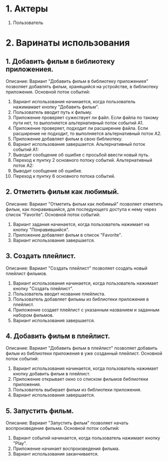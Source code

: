 # 1. Актеры
1. Пользователь

# 2. Варинаты использования
## 1. Добавить фильм в библиотеку приложениея.
Описание: Вариант "Добавить фильм в библиотеку приложениея" позволяет добавлять фильм, хранящийся на устройстве, в библиотеку приложения.
Основной поток событий:
1. Вариант использования начинается, когда пользователь нажимамает кнопку "Добавить фильм".
2. Пользователь вводит путь к фильму.
3. Приложение проверяет сужествует ли файл. Если файла по такому пути нет, то выполняется альтернативный поток событий А1.
4. Приложение проверяет, подходит ли расширение файла. Если расширение не подходит, то выполняется альтернативный поток А2.
5. Приложение добавляет фильм в свою библиотеку.
6. Вариант использования завершается.
Альтернативный поток событий A1:
1. Выводит сообщение об ошибке с просьбой ввести новый путь.
2. Переход к пунтку 2 основного потоку событий.
Альтернативный поток А2:
1. Выводит сообщение об ошибке.
2. Переход к пунтку 6 основного потока событий.
## 2. Отметить фильм как любимый.
Описание: Вариант "Отметить фильм как любимый" позволяет отметить фильм, как понравившийся, для последующего доступа к нему через список "Favorite".
Основной поток событий:
1. Вариант задания начинается, когда пользователь нажимает на кнопку "Понравившийся".
2. Приложение добавляет фильм в список "Favorite".
3. Вариант использования завершается.
## 3. Создать плейлист.
Описание: Вариант "Создать плейлист" позволяет создать новый плейлист фильмов.
1. Вариант использования начинается, когда пользователь нажимает кнопку "Создать плейлист".
2. Пользователь вводит нозвание плейлиста.
3. Пользователь добавляет фильмы из библиотеки приложения в плейлист.
4. Приложение создает плейлист с указанным названием и заданным набором фильмов.
5. Вариант использования завершается.
## 4. Добавить фильм в плейлист.
Описание: Вариант "Добавить фильм в плейлист" позволяет добавить фильм из библиотеки приложения в уже созданный плейлист.
Основной поток событий: 
1. Вариант использования начинается, когда пользователь нажимает кнопку добавить фильм в плейлист.
2. Приложение открывает окно со списком фильмов библиотеки приложения.
3. Пользователь выбирает фильм из библиотеки приложения.
4. Вариант использования завершается.
## 5. Запустить фильм.
Описание: Вариант "Запустить фильм" позволяет начать воспроизведение фильма.
Основной поток событий: 
1. Вариант событий начинается, когда пользователь нажимает кнопку "Play".
2. Приложение начинает воспроизведения фильма.
3. Вариант использования заканчивается.
